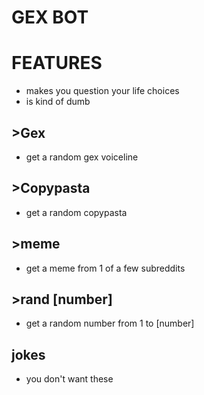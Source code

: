 # GEX BOT

# FEATURES
- makes you question your life choices
- is kind of dumb

## >Gex
- get a random gex voiceline

## >Copypasta
- get a random copypasta

## >meme
- get a meme from 1 of a few subreddits

## >rand [number]
- get a random number from 1 to [number]

## jokes
- you don't want these
